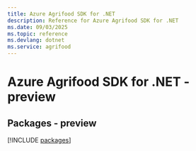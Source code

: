 ```yaml
---
title: Azure Agrifood SDK for .NET
description: Reference for Azure Agrifood SDK for .NET
ms.date: 09/03/2025
ms.topic: reference
ms.devlang: dotnet
ms.service: agrifood
---
```

# Azure Agrifood SDK for .NET - preview
## Packages - preview
[!INCLUDE [packages](agrifood-index.md)]